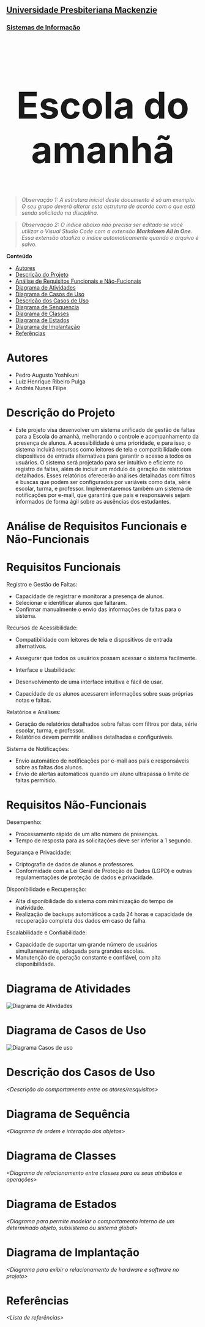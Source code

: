 <h2><a href= "https://www.mackenzie.br">Universidade Presbiteriana Mackenzie</a></h2>
<h3><a href= "https://www.mackenzie.br/graduacao/sao-paulo-higienopolis/sistemas-de-informacao">Sistemas de Informação</a></h3>


<font size="+12"><center>
# Escola do amanhã
</center></font>

>*Observação 1: A estrutura inicial deste documento é só um exemplo. O seu grupo deverá alterar esta estrutura de acordo com o que está sendo solicitado na disciplina.*

>*Observação 2: O índice abaixo não precisa ser editado se você utilizar o Visual Studio Code com a extensão **Markdown All in One**. Essa extensão atualiza o índice automaticamente quando o arquivo é salvo.*

**Conteúdo**

- [Autores](#nome-alunos)
- [Descrição do Projeto](#introdução-do-projeto)
- [Análise de Requisitos Funcionais e Não-Fucionais](#descrição-dos-requisitos)
- [Diagrama de Atividades](#diagrama-de-atividades) 
- [Diagrama de Casos de Uso](#diagrama-de-comportamento-atores)
- [Descrição dos Casos de Uso](#descrição-das-funcões)
- [Diagrama de Senquencia](#diagrama-de-ordem-interações)
- [Diagrama de Classes](#diagrama-orientado-objetos)
- [Diagrama de Estados](#diagrama-estrutura-componente)
- [Diagrama de Implantação](#diagrama-de-hardware-software)
- [Referências](#referências)


# Autores

* Pedro Augusto Yoshikuni
* Luiz Henrique Ribeiro Pulga
* Andrés Nunes Filipe

# Descrição do Projeto

* Este projeto visa desenvolver um sistema unificado de gestão de faltas para a Escola do amanhã, melhorando o controle e acompanhamento da presença de alunos. A acessibilidade é uma prioridade, e para isso, o sistema incluirá recursos como leitores de tela e compatibilidade com dispositivos de entrada alternativos para garantir o acesso a todos os usuários.
O sistema será projetado para ser intuitivo e eficiente no registro de faltas, além de incluir um módulo de geração de relatórios detalhados. Esses relatórios oferecerão análises detalhadas com filtros e buscas que podem ser configurados por variáveis como data, série escolar, turma, e professor.
Implementaremos também um sistema de notificações por e-mail, que garantirá que pais e responsáveis sejam informados de forma ágil sobre as ausências dos estudantes.

# Análise de Requisitos Funcionais e Não-Funcionais
# Requisitos Funcionais
Registro e Gestão de Faltas:

* Capacidade de registrar e monitorar a presença de alunos.
* Selecionar e identificar alunos que faltaram.
* Confirmar manualmente o envio das informações de faltas para o sistema.
  
Recursos de Acessibilidade:

* Compatibilidade com leitores de tela e dispositivos de entrada alternativos.
* Assegurar que todos os usuários possam acessar o sistema facilmente.

* Interface e Usabilidade:

* Desenvolvimento de uma interface intuitiva e fácil de usar.
* Capacidade de os alunos acessarem informações sobre suas próprias notas e faltas.

Relatórios e Análises:

* Geração de relatórios detalhados sobre faltas com filtros por data, série escolar, turma, e professor.
* Relatórios devem permitir análises detalhadas e configuráveis.

Sistema de Notificações:

* Envio automático de notificações por e-mail aos pais e responsáveis sobre as faltas dos alunos.
* Envio de alertas automáticos quando um aluno ultrapassa o limite de faltas permitido.

# Requisitos Não-Funcionais
Desempenho:

* Processamento rápido de um alto número de presenças.
* Tempo de resposta para as solicitações deve ser inferior a 1 segundo.

Segurança e Privacidade:

* Criptografia de dados de alunos e professores.
* Conformidade com a Lei Geral de Proteção de Dados (LGPD) e outras regulamentações de proteção de dados e privacidade.

Disponibilidade e Recuperação:

* Alta disponibilidade do sistema com minimização do tempo de inatividade.
* Realização de backups automáticos a cada 24 horas e capacidade de recuperação completa dos dados em caso de falha.

Escalabilidade e Confiabilidade:

* Capacidade de suportar um grande número de usuários simultaneamente, adequada para grandes escolas.
* Manutenção de operação constante e confiável, com alta disponibilidade.

# Diagrama de Atividades

![Diagrama de Atividades](https://github.com/user-attachments/assets/d922b0ee-146a-4a17-9ae4-86b2cef675fb)


# Diagrama de Casos de Uso
![Diagrama Casos de uso](https://github.com/user-attachments/assets/45705ab6-537d-4334-a613-cdbda444e226)



# Descrição dos Casos de Uso

*&lt;Descrição do comportamento entre os atores/resquisitos&gt;*

# Diagrama de Sequência

*&lt;Diagrama de ordem e interação dos objetos&gt;*

# Diagrama de Classes

*&lt;Diagrama de relacionamento entre classes para os seus atributos e operações&gt;*

# Diagrama de Estados

*&lt;Diagrama para permite modelar o comportamento interno de um determinado objeto, subsistema ou sistema global&gt;*

# Diagrama de Implantação

*&lt;Diagrama para exibir o relacionamento de hardware e software no projeto&gt;*

# Referências

*&lt;Lista de referências&gt;*
